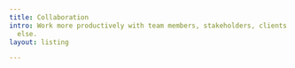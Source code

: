 ```yaml
---
title: Collaboration
intro: Work more productively with team members, stakeholders, clients and anyone
  else.
layout: listing

---
```

